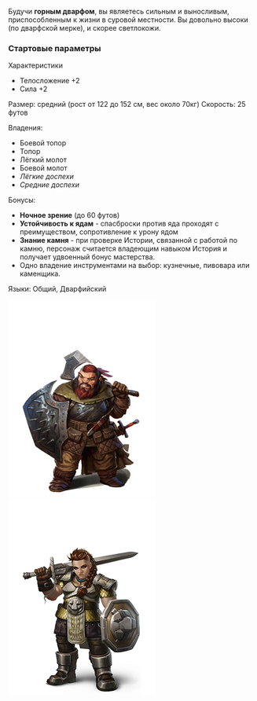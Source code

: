 Будучи **горным дварфом**, вы являетесь сильным и выносливым, приспособленным к жизни в суровой местности. Вы довольно высоки (по дварфской мерке), и скорее светлокожи.

### Стартовые параметры
Характеристики
- Телосложение +2
- Сила +2

Размер: средний (рост от 122 до 152 см, вес около 70кг)
Скорость: 25 футов

Владения:
 - Боевой топор
 - Топор
 - Лёгкий молот
 - Боевой молот
 - *Лёгкие доспехи*
 - *Средние доспехи*

Бонусы:
- **Ночное зрение** (до 60 футов)
- **Устойчивость к ядам** - спасброски против яда проходят с преимуществом, сопротивление к урону ядом
- **Знание камня** - при проверке Истории, связанной с работой по камню, персонаж считается владеющим навыком История и получает удвоенный бонус мастерства.
- Одно владение инструментами на выбор: кузнечные, пивовара или каменщика.

Языки: Общий, Дварфийский

![Горный дварф](../../Img/R-dwarf-mount1.png)![Горный дварф](../../Img/R-dwarf-mount2.png)